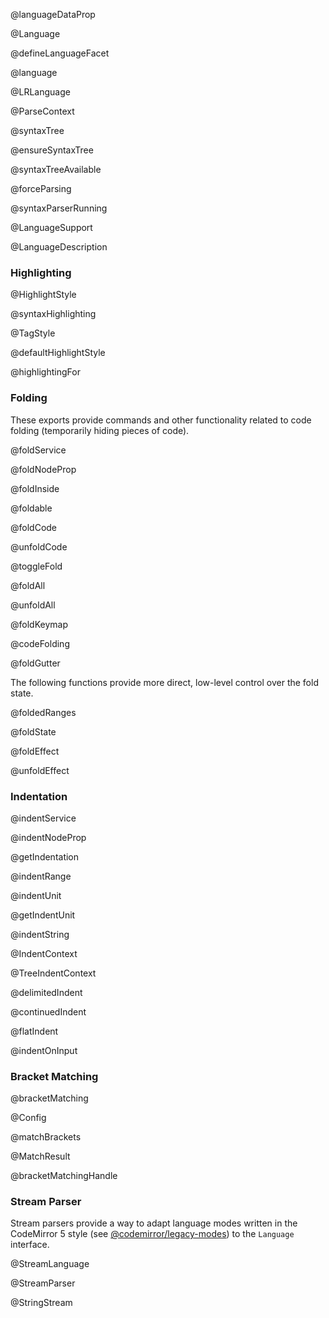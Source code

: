 @languageDataProp

@Language

@defineLanguageFacet

@language

@LRLanguage

@ParseContext

@syntaxTree

@ensureSyntaxTree

@syntaxTreeAvailable

@forceParsing

@syntaxParserRunning

@LanguageSupport

@LanguageDescription

### Highlighting

@HighlightStyle

@syntaxHighlighting

@TagStyle

@defaultHighlightStyle

@highlightingFor

### Folding

These exports provide commands and other functionality related to code
folding (temporarily hiding pieces of code).

@foldService

@foldNodeProp

@foldInside

@foldable

@foldCode

@unfoldCode

@toggleFold

@foldAll

@unfoldAll

@foldKeymap

@codeFolding

@foldGutter

The following functions provide more direct, low-level control over
the fold state.

@foldedRanges

@foldState

@foldEffect

@unfoldEffect

### Indentation

@indentService

@indentNodeProp

@getIndentation

@indentRange

@indentUnit

@getIndentUnit

@indentString

@IndentContext

@TreeIndentContext

@delimitedIndent

@continuedIndent

@flatIndent

@indentOnInput

### Bracket Matching

@bracketMatching

@Config

@matchBrackets

@MatchResult

@bracketMatchingHandle

### Stream Parser

Stream parsers provide a way to adapt language modes written in the
CodeMirror 5 style (see
[@codemirror/legacy-modes](https://github.com/codemirror/legacy-modes))
to the `Language` interface.

@StreamLanguage

@StreamParser

@StringStream
